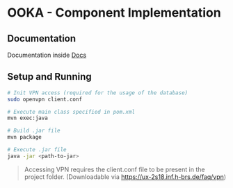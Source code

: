 # OOKA - Component Implementation

## Documentation

Documentation inside [Docs](documentation/docs.md)

## Setup and Running

```bash
# Init VPN access (required for the usage of the database)
sudo openvpn client.conf

# Execute main class specified in pom.xml
mvn exec:java

# Build .jar file
mvn package

# Execute .jar file
java -jar <path-to-jar>
```

> Accessing VPN requires the client.conf file to be present in the project folder. (Downloadable via https://ux-2s18.inf.h-brs.de/faq/vpn)